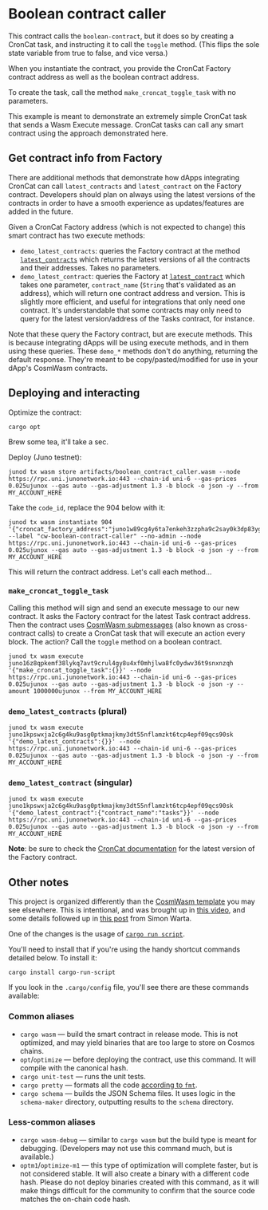 # Boolean contract caller

This contract calls the `boolean-contract`, but it does so by creating a CronCat task, and instructing it to call the `toggle` method. (This flips the sole state variable from true to false, and vice versa.)

When you instantiate the contract, you provide the CronCat Factory contract address as well as the boolean contract address.

To create the task, call the method `make_croncat_toggle_task` with no parameters.

This example is meant to demonstrate an extremely simple CronCat task that sends a Wasm Execute message. CronCat tasks can call any smart contract using the approach demonstrated here. 

## Get contract info from Factory

There are additional methods that demonstrate how dApps integrating CronCat can call `latest_contracts` and `latest_contract` on the Factory contract. Developers should plan on always using the latest versions of the contracts in order to have a smooth experience as updates/features are added in the future.

Given a CronCat Factory address (which is not expected to change) this smart contract has two execute methods:

- `demo_latest_contracts`: queries the Factory contract at the method [`latest_contracts`](https://docs.rs/croncat-sdk-factory/latest/croncat_sdk_factory/msg/enum.FactoryQueryMsg.html#variant.LatestContracts) which returns the latest versions of all the contracts and their addresses. Takes no parameters.
- `demo_latest_contract`: queries the Factory at [`latest_contract`](https://docs.rs/croncat-sdk-factory/latest/croncat_sdk_factory/msg/enum.FactoryQueryMsg.html#variant.LatestContract) which takes one parameter, `contract_name` (`String` that's validated as an address), which will return one contract address and version. This is slightly more efficient, and useful for integrations that only need one contract. It's understandable that some contracts may only need to query for the latest version/address of the Tasks contract, for instance.

Note that these query the Factory contract, but are execute methods. This is because integrating dApps will be using execute methods, and in them using these queries. These `demo_*` methods don't do anything, returning the default response. They're meant to be copy/pasted/modified for use in your dApp's CosmWasm contracts.

## Deploying and interacting

Optimize the contract:

    cargo opt

Brew some tea, it'll take a sec.

Deploy (Juno testnet):

    junod tx wasm store artifacts/boolean_contract_caller.wasm --node https://rpc.uni.junonetwork.io:443 --chain-id uni-6 --gas-prices 0.025ujunox --gas auto --gas-adjustment 1.3 -b block -o json -y --from MY_ACCOUNT_HERE

Take the `code_id`, replace the 904 below with it:

    junod tx wasm instantiate 904 '{"croncat_factory_address":"juno1w89cg4y6ta7enkeh3zzpha9c2say0k3dp83ygm27fyattx6v7r9qfyy384","boolean_address":"juno1u54ndscjm8887h97sk8punnwfutg2auu759efc5568l6zt70selqfe3jc9"}' --label "cw-boolean-contract-caller" --no-admin --node https://rpc.uni.junonetwork.io:443 --chain-id uni-6 --gas-prices 0.025ujunox --gas auto --gas-adjustment 1.3 -b block -o json -y --from MY_ACCOUNT_HERE

This will return the contract address. Let's call each method…

### `make_croncat_toggle_task`

Calling this method will sign and send an execute message to our new contract. It asks the Factory contract for the latest Task contract address. Then the contract uses [CosmWasm submessages](https://book.cosmwasm.com/actor-model/contract-as-actor.html?highlight=submess#sending-submessages) (also known as cross-contract calls) to create a CronCat task that will execute an action every block. The action? Call the `toggle` method on a boolean contract.   

    junod tx wasm execute juno16z8qpkemf38lykq7avt9crul4gy8u4xf0mhjlwa8fc0ydwv36t9snxnzqh '{"make_croncat_toggle_task":{}}' --node https://rpc.uni.junonetwork.io:443 --chain-id uni-6 --gas-prices 0.025ujunox --gas auto --gas-adjustment 1.3 -b block -o json -y --amount 1000000ujunox --from MY_ACCOUNT_HERE

### `demo_latest_contracts` (plural)

    junod tx wasm execute juno1kpswxja2c6g4ku9asg0ptkmajkmy3dt55nflamzkt6tcp4epf09qcs90sk '{"demo_latest_contracts":{}}' --node https://rpc.uni.junonetwork.io:443 --chain-id uni-6 --gas-prices 0.025ujunox --gas auto --gas-adjustment 1.3 -b block -o json -y --from MY_ACCOUNT_HERE

### `demo_latest_contract` (singular)

    junod tx wasm execute juno1kpswxja2c6g4ku9asg0ptkmajkmy3dt55nflamzkt6tcp4epf09qcs90sk '{"demo_latest_contract":{"contract_name":"tasks"}}' --node https://rpc.uni.junonetwork.io:443 --chain-id uni-6 --gas-prices 0.025ujunox --gas auto --gas-adjustment 1.3 -b block -o json -y --from MY_ACCOUNT_HERE

**Note**: be sure to check the [CronCat documentation](https://docs.cron.cat) for the latest version of the Factory contract.

## Other notes

This project is organized differently than the [CosmWasm template](https://github.com/CosmWasm/cw-template) you may see elsewhere. This is intentional, and was brought up in [this video](https://twitter.com/mikedotexe/status/1597126479661654017), and some details followed up in [this post](https://medium.com/cosmwasm/dev-note-1-moving-schema-rs-from-examples-to-bin-7c1b8cde7fc8) from Simon Warta.

One of the changes is the usage of [`cargo run script`](https://crates.io/crates/cargo-run-script).

You'll need to install that if you're using the handy shortcut commands detailed below. To install it:

    cargo install cargo-run-script

If you look in the `.cargo/config` file, you'll see there are these commands available:

### Common aliases

- `cargo wasm` — build the smart contract in release mode. This is not optimized, and may yield binaries that are too large to store on Cosmos chains.
- `opt`/`optimize` — before deploying the contract, use this command. It will compile with the canonical hash.
- `cargo unit-test` — runs the unit tests.
- `cargo pretty` — formats all the code [according to `fmt`](https://github.com/rust-lang/rustfmt).
- `cargo schema` — builds the JSON Schema files. It uses logic in the `schema-maker` directory, outputting results to the `schema` directory.

### Less-common aliases
- `cargo wasm-debug` — similar to `cargo wasm` but the build type is meant for debugging. (Developers may not use this command much, but is available.)
- `optm1`/`optimize-m1` — this type of optimization will complete faster, but is not considered stable. It will also create a binary with a different code hash. Please do not deploy binaries created with this command, as it will make things difficult for the community to confirm that the source code matches the on-chain code hash.
